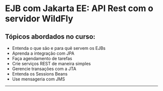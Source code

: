 # EJB com Jakarta EE: API Rest com o servidor WildFly
## Tópicos abordados no curso:

- Entenda o que são e para quê servem os EJBs
- Aprenda a integração com JPA
- Faça agendamento de tarefas
- Crie serviços REST de maneira simples
- Gerencie transações com a JTA
- Entenda os Sessions Beans
- Use mensageria com JMS

---
